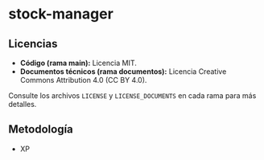 # stock-manager

## Licencias
- **Código (rama main):** Licencia MIT.  
- **Documentos técnicos (rama documentos):** Licencia Creative Commons Attribution 4.0 (CC BY 4.0).  

Consulte los archivos `LICENSE` y `LICENSE_DOCUMENTS` en cada rama para más detalles.

## Metodología
- XP
